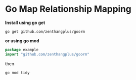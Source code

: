 # Go Map Relationship Mapping

**Install using go get**
```shell script
go get github.com/zenthangplus/goorm
```

**or using go mod**
```go
package example
import "github.com/zenthangplus/goorm"
```
then
```shell script
go mod tidy
```
